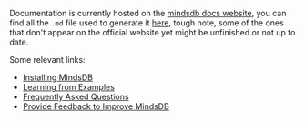 Documentation is currently hosted on the [mindsdb docs website](https://mindsdb.github.io/mindsdb), you can find all the `.md` file used to generate it [here](https://github.com/mindsdb/mindsdb/tree/master/docs/website/docs), tough note, some of the ones that don't appear on the official website yet might be unfinished or not up to date.

Some relevant links:

* [Installing MindsDB](https://mindsdb.github.io/mindsdb/docs/installing-mindsdb)
* [Learning from Examples](https://mindsdb.github.io/mindsdb/docs/basic-mindsdb)
* [Frequently Asked Questions](https://mindsdb.github.io/mindsdb/docs/faq)
* [Provide Feedback to Improve MindsDB](https://mindsdb.typeform.com/to/c3CEtj)
